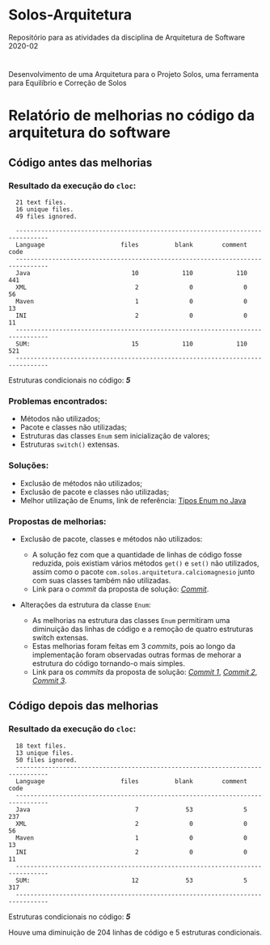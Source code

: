 ﻿# Solos-Arquitetura
Repositório para as atividades da disciplina de Arquitetura de Software 2020-02
#
Desenvolvimento de uma Arquitetura para o Projeto Solos, uma ferramenta para Equilíbrio e Correção de Solos

# Relatório de melhorias no código da arquitetura do software

## Código antes das melhorias

### Resultado da execução do `cloc`:

      21 text files.
      16 unique files.
      49 files ignored.

      -------------------------------------------------------------------------------
      Language                     files          blank        comment           code
      -------------------------------------------------------------------------------
      Java                            10            110            110            441
      XML                              2              0              0             56
      Maven                            1              0              0             13
      INI                              2              0              0             11
      -------------------------------------------------------------------------------
      SUM:                            15            110            110            521
      -------------------------------------------------------------------------------

Estruturas condicionais no código: ***5***

### Problemas encontrados:

- Métodos não utilizados;
- Pacote e classes não utilizadas;
- Estruturas das classes `Enum` sem inicialização de valores;
- Estruturas `switch()` extensas.

### Soluções:

- Exclusão de métodos não utilizados;
- Exclusão de pacote e classes não utilizadas;
- Melhor utilização de Enums, link de referência: [Tipos Enum no Java](https://www.devmedia.com.br/tipos-enum-no-java/25729)


### Propostas de melhorias:

- Exclusão de pacote, classes e métodos não utilizados:
  - A solução fez com que a quantidade de linhas de código fosse reduzida, pois existiam vários métodos `get()` e `set()` não utilizados, assim como o pacote `com.solos.arquitetura.calciomagnesio` junto com suas classes também não utilizadas.
  - Link para o *commit* da proposta de solução: [*Commit*](https://github.com/silveiralh/Solos-Arquitetura/commit/839eccbdce1b44fbaa753505d023233c65bc0ac1).

- Alterações da estrutura da classe `Enum`:
  - As melhorias na estrutura das classes `Enum` permitiram uma diminuição das linhas de código e a remoção de quatro estruturas switch extensas.
  - Estas melhorias foram feitas em 3 *commits*, pois ao longo da implementação foram observadas outras formas de mehorar a estrutura do código tornando-o mais simples.
  - Link para os *commits* da proposta de solução: [*Commit 1*](https://github.com/silveiralh/Solos-Arquitetura/commit/46cb070206ab46774c49dc96c8c659e48b2826ad), [*Commit 2*](https://github.com/silveiralh/Solos-Arquitetura/commit/6b60a6101a051336457d1cf1e426b30e96be85e3), [*Commit 3*](https://github.com/silveiralh/Solos-Arquitetura/commit/0f37815a5321b00d3490c73a75468150c47cc4f3).

## Código depois das melhorias

### Resultado da execução do `cloc`:

      18 text files.
      13 unique files.
      50 files ignored.
      -------------------------------------------------------------------------------
      Language                     files          blank        comment           code
      -------------------------------------------------------------------------------
      Java                             7             53              5            237
      XML                              2              0              0             56
      Maven                            1              0              0             13
      INI                              2              0              0             11
      -------------------------------------------------------------------------------
      SUM:                            12             53              5            317
      -------------------------------------------------------------------------------

Estruturas condicionais no código: ***5***

Houve uma diminuição de 204 linhas de código e 5 estruturas condicionais.
